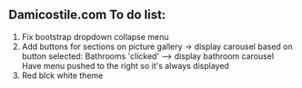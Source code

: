 Damicostile.com To do list:
---------------------------
1. Fix bootstrap dropdown collapse menu
2. Add buttons for sections on picture gallery -> display carousel based on button selected:
	Bathrooms 'clicked' --> display bathroom carousel
	Have menu pushed to the right so it's always displayed
3. Red blck white theme
